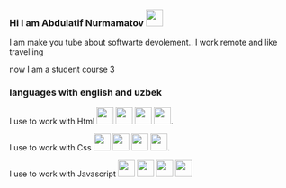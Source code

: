 ### Hi I am Abdulatif  Nurmamatov <img src="https://media2.giphy.com/media/w1OBpBd7kJqHrJnJ13/giphy.gif?cid=ecf05e47wluhklvxgpmz56his55n2kub74xmv0zucki27lk2&rid=giphy.gif&ct=s" width="30"/>
I am make you tube about softwarte devolement..
I work remote and like travelling

now I am a student course 3

### languages with english and uzbek

I use to work with Html <img src="https://brandslogos.com/wp-content/uploads/images/large/html-logo-black-and-white.png"  width="30"/> <img src="https://brandslogos.com/wp-content/uploads/images/large/html-logo-black-and-white.png"  width="30"/> <img src="https://brandslogos.com/wp-content/uploads/images/large/html-logo-black-and-white.png"  width="30"/> <img src="https://brandslogos.com/wp-content/uploads/images/large/html-logo-black-and-white.png"  width="30"/>.



I use to work with Css  <img src="https://brandslogos.com/wp-content/uploads/images/large/css-logo-black-and-white.png" width="30"/>   <img src="https://brandslogos.com/wp-content/uploads/images/large/css-logo-black-and-white.png" width="30"/>     <img src="https://brandslogos.com/wp-content/uploads/images/large/css-logo-black-and-white.png" width="30"/>   <img src="https://brandslogos.com/wp-content/uploads/images/large/css-logo-black-and-white.png" width="30"/>.          




I use to work with Javascript   <img src="https://t3.ftcdn.net/jpg/03/20/95/62/360_F_320956250_PR01lyL9c8EcOlMUb9PXSWyBJN3GirFx.jpg" width="30"/>  <img src="https://t3.ftcdn.net/jpg/03/20/95/62/360_F_320956250_PR01lyL9c8EcOlMUb9PXSWyBJN3GirFx.jpg" width="30"/>  <img src="https://t3.ftcdn.net/jpg/03/20/95/62/360_F_320956250_PR01lyL9c8EcOlMUb9PXSWyBJN3GirFx.jpg" width="30"/>  <img src="https://t3.ftcdn.net/jpg/03/20/95/62/360_F_320956250_PR01lyL9c8EcOlMUb9PXSWyBJN3GirFx.jpg" width="30"/>
 

